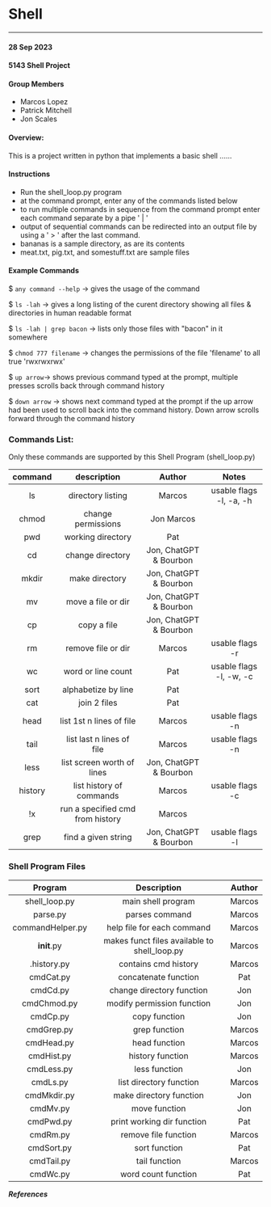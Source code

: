 # Shell 
---

#### 28 Sep 2023
#### 5143 Shell Project 

#### Group Members

- Marcos Lopez
- Patrick Mitchell
- Jon Scales

#### Overview:
This is a project written in python that implements a basic shell ......


#### Instructions

- Run the shell_loop.py program
- at the command prompt, enter any of the commands listed below
- to run multiple commands in sequence from the command prompt
    enter each command separate by a pipe ' | '
- output of sequential commands can be redirected into an output file
    by using a ' > ' after the last command.
- bananas is a sample directory, as are its contents
- meat.txt, pig.txt, and somestuff.txt are sample files
  
#### Example Commands

$ ```any command --help``` -> gives the usage of the command

$ ```ls -lah```  -> gives a long listing of the curent directory showing 
                all files & directories in human readable format

$ ```ls -lah | grep bacon```  -> lists only those files with "bacon" in it somewhere

$ ```chmod 777 filename``` -> changes the permissions of the file 'filename' to 
                            all true  'rwxrwxrwx' 

$ ```up arrow```-> shows previous command typed at the prompt, multiple presses scrolls 
                back through command history

$ ```down arrow``` -> shows next command typed at the prompt if the up arrow had been used
                    to scroll back into the command history.  Down arrow scrolls forward 
                    through the command  history                                           


### Commands List: ###
Only these commands are supported by this Shell Program (shell_loop.py)

| command |           description            |         Author         |          Notes           |
| :-----: | :------------------------------: | :--------------------: | :----------------------: |
|   ls    |        directory listing         |         Marcos         | usable flags -l, -a, -h  |
|  chmod  |        change permissions        |       Jon Marcos       |                          |
|   pwd   |        working directory         |          Pat           |                          |
|   cd    |         change directory         | Jon, ChatGPT & Bourbon |                          |
|  mkdir  |          make directory          | Jon, ChatGPT & Bourbon |                          |
|   mv    |        move a file or dir        | Jon, ChatGPT & Bourbon |                          |
|   cp    |           copy a file            | Jon, ChatGPT & Bourbon |                          |
|   rm    |       remove file or  dir        |         Marcos         |     usable flags -r      |
|   wc    |        word or line count        |          Pat           | usable flags  -l, -w, -c |
|  sort   |       alphabetize by line        |          Pat           |                          |
|   cat   |           join 2 files           |          Pat           |                          |
|  head   |     list 1st n lines of file     |         Marcos         |    usable flags   -n     |
|  tail   |    list last n lines of file     |         Marcos         |    usable flags   -n     |
|  less   |    list screen worth of lines    | Jon, ChatGPT & Bourbon |                          |
| history |     list history of commands     |         Marcos         |     usable flags -c      |
|   !x    | run a specified cmd from history |         Marcos         |                          |
|  grep   |       find a given string        | Jon, ChatGPT & Bourbon |     usable flags -l      |

### Shell Program Files ###
|     Program      |                 Description                  | Author |
| :--------------: | :------------------------------------------: | :----: |
|  shell_loop.py   |              main shell program              | Marcos |
|     parse.py     |                parses command                | Marcos |
| commandHelper.py |          help file for each command          | Marcos |
|   __init__.py    | makes funct files available to shell_loop.py | Marcos |
|   .history.py    |             contains cmd history             | Marcos |
|    cmdCat.py     |             concatenate function             |  Pat   |
|     cmdCd.py     |          change directory function           |  Jon   |
|   cmdChmod.py    |          modify permission function          |  Jon   |
|     cmdCp.py     |                copy function                 |  Jon   |
|    cmdGrep.py    |                grep function                 | Marcos |
|    cmdHead.py    |                head function                 | Marcos |
|    cmdHist.py    |               history function               | Marcos |
|    cmdLess.py    |                less function                 |  Jon   |
|     cmdLs.py     |           list directory function            | Marcos |
|   cmdMkdir.py    |           make directory function            |  Jon   |
|     cmdMv.py     |                move function                 |  Jon   |
|    cmdPwd.py     |          print working dir function          |  Pat   |
|     cmdRm.py     |             remove file function             | Marcos |
|    cmdSort.py    |                sort function                 |  Pat   |
|    cmdTail.py    |                tail function                 | Marcos |
|     cmdWc.py     |             word count function              |  Pat   |


***References***
